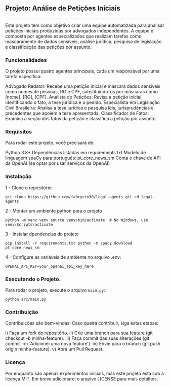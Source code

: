## Projeto: Análise de Petições Iniciais
***

Este projeto tem como objetivo criar uma equipe automatizada para analisar petições iniciais produzidas por advogados independentes. A equipe é composta por agentes especializados que realizam tarefas como mascaramento de dados sensíveis, análise jurídica, pesquisa de legislação e classificação das petições por assunto.

### Funcionalidades

O projeto possui quatro agentes principais, cada um responsável por uma tarefa específica:

Advogado Redator: Recebe uma petição inicial e mascara dados sensíveis como nomes de pessoas, RG e CPF, substituindo-os por máscaras como [nome], [RG], [CPF].
Analista de Petições: Revisa a petição inicial, identificando o fato, a tese jurídica e o pedido.
Especialista em Legislação Civil Brasileira: Analisa a tese jurídica e pesquisa leis, jurisprudências e precedentes que apoiem a tese apresentada.
Classificador de Fatos: Examina a seção dos fatos da petição e classifica a petição por assunto.

### Requisitos

Para rodar este projeto, você precisará de:

Python 3.8+
Dependências listadas em requirements.txt
Modelo de linguagem spaCy para português: pt_core_news_sm
Conta e chave de API da OpenAI (se optar por usar serviços da OpenAI)


### Instalação

1 - Clone o repositório:

``
git clone https://github.com/fabrycio30/legal-agents.git
cd legal-agents
``

2 - Montar um ambiente python para o projeto

``
python -m venv venv
source venv/bin/activate  # No Windows, use venv\Scripts\activate
``

3 - Instalar dpendencias do projeto

``
pip install -r requirements.txt
python -m spacy download pt_core_news_sm
``

4 - Configure as variáveis de ambiente no arquivo .env:

``
OPENAI_API_KEY=your_openai_api_key_here
``

### Executando o Projeto. 

Para rodar o projeto, execute o arquivo `main.py`:

``
python src/main.py
``

### Contribuição

Contribuições são bem-vindas! Caso queira contribuir, siga estas etapas:

i) Faça um fork do repositório.
ii) Crie uma branch para sua feature (git checkout -b minha-feature).
iii) Faça commit das suas alterações (git commit -m 'Adicionei uma nova feature').
iv) Envie para o branch (git push origin minha-feature).
v) Abra um Pull Request.


### Licença

Por enquanto são apenas experimentos iniciais, mas este projeto está sob a licença MIT. Em breve adicionarei o arquivo LICENSE para mais detalhes.

